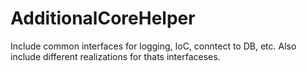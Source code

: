 # AdditionalCoreHelper
Include common interfaces for logging, IoC, conntect to DB, etc. Also include different realizations for thats interfaceses.  
